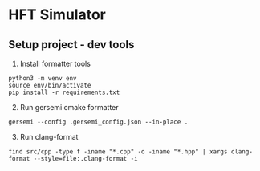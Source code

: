 # HFT Simulator

## Setup project - dev tools

1. Install formatter tools
```
python3 -m venv env
source env/bin/activate
pip install -r requirements.txt
```

2. Run gersemi cmake formatter
```
gersemi --config .gersemi_config.json --in-place .
```

3. Run clang-format
```
find src/cpp -type f -iname "*.cpp" -o -iname "*.hpp" | xargs clang-format --style=file:.clang-format -i
```